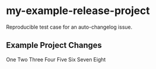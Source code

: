 # my-example-release-project

Reproducible test case for an auto-changelog issue.

## Example Project Changes

One
Two
Three
Four
Five
Six
Seven
Eight
